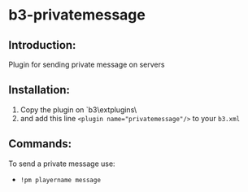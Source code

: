 # b3-privatemessage
## Introduction:

Plugin for sending private message on servers

## Installation:
1. Copy the plugin on `b3\extplugins\
2. and add this line `<plugin name="privatemessage"/>` to your `b3.xml`

## Commands:
To send a private message use: 
* `!pm playername message`
